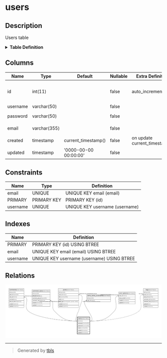 # users

## Description

Users table

<details>
<summary><strong>Table Definition</strong></summary>

```sql
CREATE TABLE `users` (
  `id` int(11) NOT NULL AUTO_INCREMENT,
  `username` varchar(50) NOT NULL,
  `password` varchar(50) NOT NULL,
  `email` varchar(355) NOT NULL COMMENT 'ex. user@example.com',
  `created` timestamp NOT NULL DEFAULT current_timestamp() ON UPDATE current_timestamp(),
  `updated` timestamp NOT NULL DEFAULT '0000-00-00 00:00:00',
  PRIMARY KEY (`id`),
  UNIQUE KEY `username` (`username`),
  UNIQUE KEY `email` (`email`)
) ENGINE=InnoDB AUTO_INCREMENT=[Redacted by tbls] DEFAULT CHARSET=utf8mb4 COMMENT='Users table'
```

</details>

## Columns

| Name | Type | Default | Nullable | Extra Definition | Children | Parents | Comment | Labels |
| ---- | ---- | ------- | -------- | ---------------- | -------- | ------- | ------- | ------ |
| id | int(11) |  | false | auto_increment |  | [comments](comments.md) [comment_stars](comment_stars.md) [posts](posts.md) [same_name_constraints](same_name_constraints.md) [user_options](user_options.md) [logs](logs.md) |  |  |
| username | varchar(50) |  | false |  |  |  |  |  |
| password | varchar(50) |  | false |  | `secure` `encrypted` |  |  |  |
| email | varchar(355) |  | false |  | `secure` |  |  | ex. user@example.com |
| created | timestamp | current_timestamp() | false | on update current_timestamp() |  |  |  |  |
| updated | timestamp | '0000-00-00 00:00:00' | false |  |  |  |  |  |

## Constraints

| Name | Type | Definition |
| ---- | ---- | ---------- |
| email | UNIQUE | UNIQUE KEY email (email) |
| PRIMARY | PRIMARY KEY | PRIMARY KEY (id) |
| username | UNIQUE | UNIQUE KEY username (username) |

## Indexes

| Name | Definition |
| ---- | ---------- |
| PRIMARY | PRIMARY KEY (id) USING BTREE |
| email | UNIQUE KEY email (email) USING BTREE |
| username | UNIQUE KEY username (username) USING BTREE |

## Relations

![er](users.svg)

---

> Generated by [tbls](https://github.com/k1LoW/tbls)
